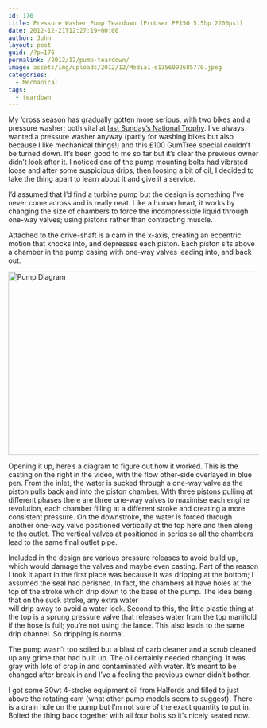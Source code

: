 ```yaml
---
id: 176
title: Pressure Washer Pump Teardown (ProUser PP150 5.5hp 2200psi)
date: 2012-12-21T12:27:19+00:00
author: John
layout: post
guid: /?p=176
permalink: /2012/12/pump-teardown/
image: assets/img/uploads/2012/12/Media1-e1356092685770.jpeg
categories:
  - Mechanical
tags:
  - teardown
---
```

My [&#8216;cross season](http://blog.john-whittington.co.uk/tagged/cross) has gradually gotten more serious, with two bikes and a pressure washer; both vital at [last Sunday&#8217;s National Trophy](http://25.media.tumblr.com/1c5d96fbb783111a99b6513224d58cfb/tumblr_mf66h0koXy1qej0oxo1_1280.jpg). I&#8217;ve always wanted a pressure washer anyway (partly for washing bikes but also because I like mechanical things!) and this £100 GumTree special couldn&#8217;t be turned down. It&#8217;s been good to me so far but it&#8217;s clear the previous owner didn&#8217;t look after it. I noticed one of the pump mounting bolts had vibrated loose and after some suspicious drips, then loosing a bit of oil, I decided to take the thing apart to learn about it and give it a service.

<!--more-->

I&#8217;d assumed that I&#8217;d find a turbine pump but the design is something I&#8217;ve never come across and is really neat. Like a human heart, it works by changing the size of chambers to force the incompressible liquid through one-way valves; using pistons rather than contracting muscle. 

Attached to the drive-shaft is a cam in the x-axis, creating an eccentric motion that knocks into, and depresses each piston. Each piston sits above a chamber in the pump casing with one-way valves leading into, and back out.

<a href="/2012/12/pump-teardown/media1/" rel="attachment wp-att-178"><img loading="lazy" src="/assets/img/uploads/2012/12/Media1-e1356092685770-1024x646.jpeg" alt="Pump Diagram" width="584" height="368" class="aligncenter size-large wp-image-178" srcset="/assets/img/uploads/2012/12/Media1-e1356092685770-1024x646.jpeg 1024w, /assets/img/uploads/2012/12/Media1-e1356092685770-300x189.jpeg 300w" sizes="(max-width: 584px) 100vw, 584px" /></a>

Opening it up, here&#8217;s a diagram to figure out how it worked. This is the casting on the right in the video, with the flow other-side overlayed in blue pen. From the inlet, the water is sucked through a one-way valve as the piston pulls back and into the piston chamber. With three pistons pulling at different phases there are three one-way valves to maximise each engine revolution, each chamber filling at a different stroke and creating a more consistent pressure. On the downstroke, the water is forced through another one-way valve positioned vertically at the top here and then along to the outlet. The vertical valves at positioned in series so all the chambers lead to the same final outlet pipe.



Included in the design are various pressure releases to avoid build up, which would damage the valves and maybe even casting. Part of the reason I took it apart in the first place was because it was dripping at the bottom; I assumed the seal had perished. In fact, the chambers all have holes at the top of the stroke which drip down to the base of the pump. The idea being that on the suck stroke, any extra water  
will drip away to avoid a water lock. Second to this, the little plastic thing at the top is a sprung pressure valve that releases water from the top manifold if the hose is full; you&#8217;re not using the lance. This also leads to the same drip channel. So dripping is normal. 

The pump wasn&#8217;t too soiled but a blast of carb cleaner and a scrub cleaned up any grime that had built up. The oil certainly needed changing. It was gray with lots of crap in and contaminated with water. It&#8217;s meant to be changed after break in and I&#8217;ve a feeling the previous owner didn&#8217;t bother. 

I got some 30wt 4-stroke equipment oil from Halfords and filled to just above the rotating cam (what other pump models seem to suggest). There is a drain hole on the pump but I&#8217;m not sure of the exact quantity to put in. Bolted the thing back together with all four bolts so it&#8217;s nicely seated now.
